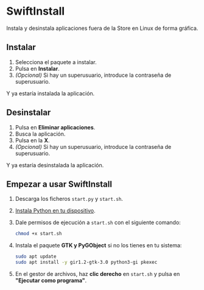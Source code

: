 # SwiftInstall

Instala y desinstala aplicaciones fuera de la Store en Linux de forma gráfica.

## Instalar
1. Selecciona el paquete a instalar.
2. Pulsa en **Instalar**.
3. *(Opcional)* Si hay un superusuario, introduce la contraseña de superusuario.

Y ya estaría instalada la aplicación.

## Desinstalar
1. Pulsa en **Eliminar aplicaciones**.
2. Busca la aplicación.
3. Pulsa en la **X**.
4. *(Opcional)* Si hay un superusuario, introduce la contraseña de superusuario.

Y ya estaría desinstalada la aplicación.

## Empezar a usar SwiftInstall
1. Descarga los ficheros `start.py` y `start.sh`.
2. [Instala Python en tu dispositivo](https://python-guide-es.readthedocs.io/es/latest/starting/install3/linux.html).
3. Dale permisos de ejecución a `start.sh` con el siguiente comando:

   ```sh
   chmod +x start.sh
   ```

4. Instala el paquete **GTK y PyGObject** si no los tienes en tu sistema:

   ```sh
   sudo apt update
   sudo apt install -y gir1.2-gtk-3.0 python3-gi pkexec
   ```

5. En el gestor de archivos, haz **clic derecho** en `start.sh` y pulsa en **"Ejecutar como programa"**.
